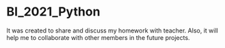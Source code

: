 # BI_2021_Python
It was created to share and discuss my homework with teacher. Also, it will help me to collaborate with other members in the future projects.

